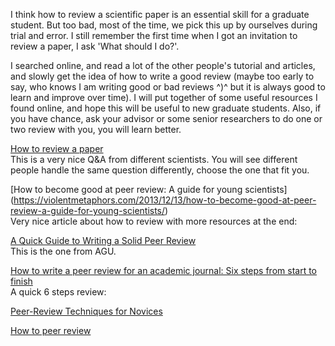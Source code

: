 I think how to review a scientific paper is an essential skill for a graduate student. But too bad, most of the time, we pick this up by ourselves during trial and error. I still remember the first time when I got an invitation to review a paper, I ask 'What should I do?'. 

I searched online, and read a lot of the other people's tutorial and articles, and slowly get the idea of how to write a good review (maybe too early to say, who knows I am writing good or bad reviews ^)^ but it is always good to learn and improve over time). I will put together of some useful resources I found online, and hope this will be useful to new graduate students. Also, if you have chance, ask your advisor or some senior researchers to do one or two review with you, you will learn better. 

[How to review a paper](http://www.sciencemag.org/careers/2016/09/how-review-paper)  
This is a very nice Q&A from different scientists. You will see different people handle the same question differently, choose the one that fit you.   

[How to become good at peer review: A guide for young scientists]
(https://violentmetaphors.com/2013/12/13/how-to-become-good-at-peer-review-a-guide-for-young-scientists/)   
Very nice article about how to review with more resources at the end:

[A Quick Guide to Writing
a Solid Peer Review](http://publications.agu.org/files/2012/12/PeerReview_Guide.pdf)   
This is the one from AGU. 

[How to write a peer review for an academic journal: Six steps from start to finish](http://www.phd2published.com/2012/05/09/how-to-write-a-peer-review-for-an-academic-journal-six-steps-from-start-to-finish-by-tanya-golash-boza/)  
A quick 6 steps review:


[Peer-Review Techniques for Novices](http://www.sciencemag.org/careers/2001/04/peer-review-techniques-novices)

[How to peer review](http://matt.might.net/articles/how-to-peer-review/)